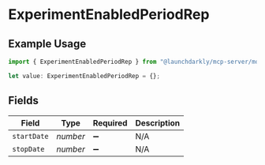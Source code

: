 # ExperimentEnabledPeriodRep

## Example Usage

```typescript
import { ExperimentEnabledPeriodRep } from "@launchdarkly/mcp-server/models/components";

let value: ExperimentEnabledPeriodRep = {};
```

## Fields

| Field              | Type               | Required           | Description        |
| ------------------ | ------------------ | ------------------ | ------------------ |
| `startDate`        | *number*           | :heavy_minus_sign: | N/A                |
| `stopDate`         | *number*           | :heavy_minus_sign: | N/A                |